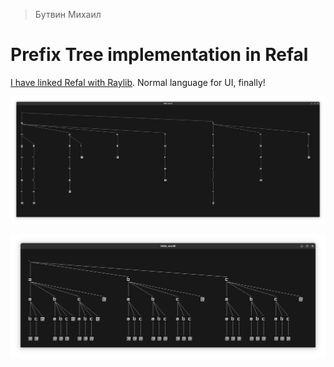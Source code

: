 > Бутвин Михаил

# Prefix Tree implementation in Refal

[I have linked Refal with Raylib](https://github.com/butvinm/refal-raylib).
Normal language for UI, finally!

![](./assets/example-0.png)

![](./assets/example-1.png)

